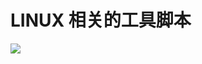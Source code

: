 # LINUX 相关的工具脚本

<a href="./clear-buff.sh">
  <img src="https://img.shields.io/badge/🧹-clear%20buff-brgihtgreen.svg" />
</a>

